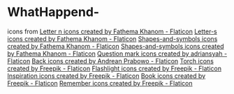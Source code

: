 # WhatHappend-

icons from
<a href="https://www.flaticon.com/free-icons/letter-n" title="letter n icons">Letter n icons created by Fathema Khanom - Flaticon</a>
<a href="https://www.flaticon.com/free-icons/letter-s" title="letter-s icons">Letter-s icons created by Fathema Khanom - Flaticon</a>
<a href="https://www.flaticon.com/free-icons/shapes-and-symbols" title="shapes-and-symbols icons">Shapes-and-symbols icons created by Fathema Khanom - Flaticon</a>
<a href="https://www.flaticon.com/free-icons/shapes-and-symbols" title="shapes-and-symbols icons">Shapes-and-symbols icons created by Fathema Khanom - Flaticon</a>
<a href="https://www.flaticon.com/free-icons/question-mark" title="question mark icons">Question mark icons created by adriansyah - Flaticon</a>
<a href="https://www.flaticon.com/free-icons/back" title="back icons">Back icons created by Andrean Prabowo - Flaticon</a>
<a href="https://www.flaticon.com/free-icons/torch" title="torch icons">Torch icons created by Freepik - Flaticon</a>
<a href="https://www.flaticon.com/free-icons/flashlight" title="flashlight icons">Flashlight icons created by Freepik - Flaticon</a>
<a href="https://www.flaticon.com/free-icons/inspiration" title="inspiration icons">Inspiration icons created by Freepik - Flaticon</a>
<a href="https://www.flaticon.com/free-icons/book" title="book icons">Book icons created by Freepik - Flaticon</a>
<a href="https://www.flaticon.com/free-icons/remember" title="remember icons">Remember icons created by Freepik - Flaticon</a>